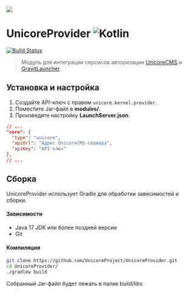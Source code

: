<img src="https://github.com/UnicoreProject/UnicoreProvider/blob/main/unicoreprovider.png?raw=true" />

# UnicoreProvider ![Kotlin](https://img.shields.io/badge/-Kotlin-05122A?style=flat&logo=Kotlin&logoColor=FFA518)&nbsp;
[![Build Status](https://github.com/UnicoreProject/UnicoreProvider/actions/workflows/gradle.yml/badge.svg)](https://github.com/UnicoreProject/UnicoreProvider/actions)

> Модуль для интеграции серсисов авторизации [UnicoreCMS](https://unicorecms.ru) и [GravitLauncher](https://github.com/GravitLauncher/Launcher)

## Установка и настройка
1. Создайте API-ключ с правом `unicore.kernel.provider`.
2. Поместите Jar-файл в **modules/**.
3. Произведите настройку **LaunchServer.json**.

```json
// ...
"core": {
  "type": "unicore",
  "apiUrl": "Адрес UnicoreCMS-сервера",
  "apiKey": "API-ключ"
},
// ...
```

## Сборка
UnicoreProvider использует Gradle для обработки зависимостей и сборки.

#### Зависимости
* Java 17 JDK или более поздней версии
* Git

#### Компиляция
```sh
git clone https://github.com/UnicoreProject/UnicoreProvider.git
cd UnicoreProvider/
./gradlew build
```

Собранный Jar-файл будет лежать в папке build/libs
